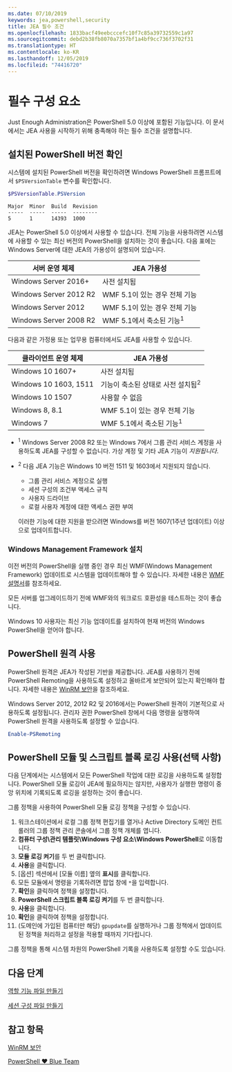 ```yaml
---
ms.date: 07/10/2019
keywords: jea,powershell,security
title: JEA 필수 조건
ms.openlocfilehash: 1833bacf49eebcccefc10f7c85a39732559c1a97
ms.sourcegitcommit: debd2b38fb8070a7357bf1a4bf9cc736f3702f31
ms.translationtype: HT
ms.contentlocale: ko-KR
ms.lasthandoff: 12/05/2019
ms.locfileid: "74416720"
---
```

# <a name="prerequisites"></a>필수 구성 요소

Just Enough Administration은 PowerShell 5.0 이상에 포함된 기능입니다. 이 문서에서는 JEA 사용을 시작하기 위해 충족해야 하는 필수 조건을 설명합니다.


## <a name="check-which-version-of-powershell-is-installed"></a>설치된 PowerShell 버전 확인

시스템에 설치된 PowerShell 버전을 확인하려면 Windows PowerShell 프롬프트에서 `$PSVersionTable` 변수를 확인합니다.

```powershell
$PSVersionTable.PSVersion
```

```Output
Major  Minor  Build  Revision
-----  -----  -----  --------
5      1      14393  1000
```

JEA는 PowerShell 5.0 이상에서 사용할 수 있습니다. 전체 기능을 사용하려면 시스템에 사용할 수 있는 최신 버전의 PowerShell을 설치하는 것이 좋습니다. 다음 표에는 Windows Server에 대한 JEA의 가용성이 설명되어 있습니다.

| 서버 운영 체제 |                JEA 가용성                |
| ----------------------- | ---------------------------------------------- |
| Windows Server 2016+    | 사전 설치됨                                   |
| Windows Server 2012 R2  | WMF 5.1이 있는 경우 전체 기능                |
| Windows Server 2012     | WMF 5.1이 있는 경우 전체 기능                |
| Windows Server 2008 R2  | WMF 5.1에서 축소된 기능<sup>1</sup> |

다음과 같은 가정용 또는 업무용 컴퓨터에서도 JEA를 사용할 수 있습니다.

| 클라이언트 운영 체제 |                   JEA 가용성                   |
| ----------------------- | ---------------------------------------------------- |
| Windows 10 1607+        | 사전 설치됨                                         |
| Windows 10 1603, 1511   | 기능이 축소된 상태로 사전 설치됨<sup>2</sup> |
| Windows 10 1507         | 사용할 수 없음                                        |
| Windows 8, 8.1          | WMF 5.1이 있는 경우 전체 기능                      |
| Windows 7               | WMF 5.1에서 축소된 기능<sup>1</sup>       |

- <sup>1</sup> Windows Server 2008 R2 또는 Windows 7에서 그룹 관리 서비스 계정을 사용하도록 JEA를 구성할 수 없습니다. 가상 계정 및 기타 JEA 기능이 *지원됩니다*.

- <sup>2</sup> 다음 JEA 기능은 Windows 10 버전 1511 및 1603에서 지원되지 않습니다.

  - 그룹 관리 서비스 계정으로 실행
  - 세션 구성의 조건부 액세스 규칙
  - 사용자 드라이브
  - 로컬 사용자 계정에 대한 액세스 권한 부여

  이러한 기능에 대한 지원을 받으려면 Windows를 버전 1607(1주년 업데이트) 이상으로 업데이트합니다.

### <a name="install-windows-management-framework"></a>Windows Management Framework 설치

이전 버전의 PowerShell을 실행 중인 경우 최신 WMF(Windows Management Framework) 업데이트로 시스템을 업데이트해야 할 수 있습니다. 자세한 내용은 [WMF 설명서](/powershell/scripting/wmf/overview)를 참조하세요.

모든 서버를 업그레이드하기 전에 WMF와의 워크로드 호환성을 테스트하는 것이 좋습니다.

Windows 10 사용자는 최신 기능 업데이트를 설치하여 현재 버전의 Windows PowerShell을 얻어야 합니다.

## <a name="enable-powershell-remoting"></a>PowerShell 원격 사용

PowerShell 원격은 JEA가 작성된 기반을 제공합니다. JEA를 사용하기 전에 PowerShell Remoting을 사용하도록 설정하고 올바르게 보안되어 있는지 확인해야 합니다. 자세한 내용은 [WinRM 보안](/powershell/scripting/learn/remoting/winrmsecurity)을 참조하세요.

Windows Server 2012, 2012 R2 및 2016에서는 PowerShell 원격이 기본적으로 사용하도록 설정됩니다. 관리자 권한 PowerShell 창에서 다음 명령을 실행하여 PowerShell 원격을 사용하도록 설정할 수 있습니다.

```powershell
Enable-PSRemoting
```

## <a name="enable-powershell-module-and-script-block-logging-optional"></a>PowerShell 모듈 및 스크립트 블록 로깅 사용(선택 사항)

다음 단계에서는 시스템에서 모든 PowerShell 작업에 대한 로깅을 사용하도록 설정합니다. PowerShell 모듈 로깅이 JEA에 필요하지는 않지만, 사용자가 실행한 명령이 중앙 위치에 기록되도록 로깅을 설정하는 것이 좋습니다.

그룹 정책을 사용하여 PowerShell 모듈 로깅 정책을 구성할 수 있습니다.

1. 워크스테이션에서 로컬 그룹 정책 편집기를 열거나 Active Directory 도메인 컨트롤러의 그룹 정책 관리 콘솔에서 그룹 정책 개체를 엽니다.
2. **컴퓨터 구성\\관리 템플릿\\Windows 구성 요소\\Windows PowerShell**로 이동합니다.
3. **모듈 로깅 켜기**를 두 번 클릭합니다.
4. **사용**을 클릭합니다.
5. [옵션] 섹션에서 [모듈 이름] 옆의 **표시**를 클릭합니다.
6. 모든 모듈에서 명령을 기록하려면 팝업 창에 `*`을 입력합니다.
7. **확인**을 클릭하여 정책을 설정합니다.
8. **PowerShell 스크립트 블록 로깅 켜기**를 두 번 클릭합니다.
9. **사용**을 클릭합니다.
10. **확인**을 클릭하여 정책을 설정합니다.
11. (도메인에 가입된 컴퓨터만 해당) `gpupdate`를 실행하거나 그룹 정책에서 업데이트된 정책을 처리하고 설정을 적용할 때까지 기다립니다.

그룹 정책을 통해 시스템 차원의 PowerShell 기록을 사용하도록 설정할 수도 있습니다.

## <a name="next-steps"></a>다음 단계

[역할 기능 파일 만들기](role-capabilities.md)

[세션 구성 파일 만들기](session-configurations.md)

## <a name="see-also"></a>참고 항목

[WinRM 보안](/powershell/scripting/learn/remoting/winrmsecurity)

[PowerShell ♥ Blue Team](https://devblogs.microsoft.com/powershell/powershell-the-blue-team/)
